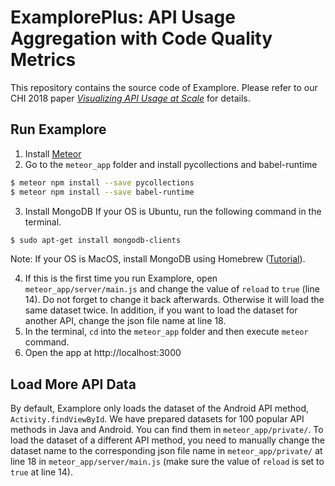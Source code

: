 # ExamplorePlus: API Usage Aggregation with Code Quality Metrics

This repository contains the source code of Examplore. Please refer to our CHI 2018 paper *[Visualizing API Usage at Scale](http://web.cs.ucla.edu/~tianyi.zhang/examplore.pdf)* for details. 

## Run Examplore
1. Install [Meteor](https://www.meteor.com/install)
2. Go to the `meteor_app` folder and install pycollections and babel-runtime
```bash
$ meteor npm install --save pycollections
$ meteor npm install --save babel-runtime
```
3. Install MongoDB
If your OS is Ubuntu, run the following command in the terminal.
```bash
$ sudo apt-get install mongodb-clients
```
Note: If your OS is MacOS, install MongoDB using Homebrew ([Tutorial](https://github.com/mongodb/homebrew-brew)).

4. If this is the first time you run Examplore, open `meteor_app/server/main.js` and change the value of `reload` to `true` (line 14). Do not forget to change it back afterwards. Otherwise it will load the same dataset twice. In addition, if you want to load the dataset for another API, change the json file name at line 18.
5. In the terminal, `cd` into the `meteor_app` folder and then execute `meteor` command.
6. Open the app at http://localhost:3000

## Load More API Data
By default, Examplore only loads the dataset of the Android API method, `Activity.findViewById`. We have prepared datasets for 100 popular API methods in Java and Android. You can find them in `meteor_app/private/`. To load the dataset of a different API method, you need to manually change the dataset name to the corresponding json file name in `meteor_app/private/` at line 18 in `meteor_app/server/main.js` (make sure the value of `reload` is set to `true` at line 14).
